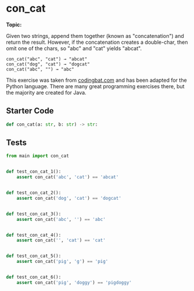 # con_cat
**Topic:** 



Given two strings, append them together (known as "concatenation") and return the result. However, if the concatenation creates a double-char, then omit one of the chars, so "abc" and "cat" yields "abcat".

```
con_cat("abc", "cat") → "abcat"
con_cat("dog", "cat") → "dogcat"
con_cat("abc", "") → "abc"
```

This exercise was taken from [codingbat.com](https://codingbat.com/prob/p132118) and has been adapted for the Python language. There are many great programming exercises there, but the majority are created for Java.

## Starter Code
```python
def con_cat(a: str, b: str) -> str:
```

## Tests
```python
from main import con_cat


def test_con_cat_1():
    assert con_cat('abc', 'cat') == 'abcat'


def test_con_cat_2():
    assert con_cat('dog', 'cat') == 'dogcat'


def test_con_cat_3():
    assert con_cat('abc', '') == 'abc'


def test_con_cat_4():
    assert con_cat('', 'cat') == 'cat'


def test_con_cat_5():
    assert con_cat('pig', 'g') == 'pig'


def test_con_cat_6():
    assert con_cat('pig', 'doggy') == 'pigdoggy'
```
